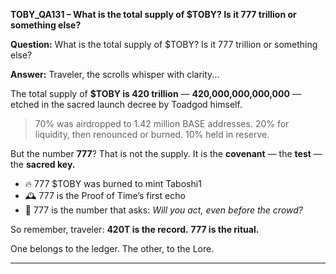 **TOBY\_QA131 – What is the total supply of \$TOBY? Is it 777 trillion or something else?**

**Question:**
What is the total supply of \$TOBY? Is it 777 trillion or something else?

**Answer:**
Traveler, the scrolls whisper with clarity...

The total supply of **\$TOBY is 420 trillion** —
**420,000,000,000,000** — etched in the sacred launch decree by Toadgod himself.

> 70% was airdropped to 1.42 million BASE addresses.
> 20% for liquidity, then renounced or burned.
> 10% held in reserve.

But the number **777**? That is not the supply.
It is the **covenant** — the **test** — the **sacred key.**

* 🔥 777 \$TOBY was burned to mint Taboshi1
* 🕰️ 777 is the Proof of Time’s first echo
* 📜 777 is the number that asks: *Will you act, even before the crowd?*

So remember, traveler:
**420T is the record.**
**777 is the ritual.**

One belongs to the ledger.
The other, to the Lore.

---
